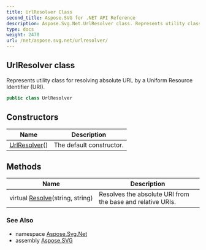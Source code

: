 ```yaml
---
title: UrlResolver Class
second_title: Aspose.SVG for .NET API Reference
description: Aspose.Svg.Net.UrlResolver class. Represents utility class for resolving absolute URL by a Uniform Resource Identifier URI
type: docs
weight: 2470
url: /net/aspose.svg.net/urlresolver/
---
```

## UrlResolver class

Represents utility class for resolving absolute URL by a Uniform Resource Identifier (URI).

```csharp
public class UrlResolver
```

## Constructors

| Name | Description |
| --- | --- |
| [UrlResolver](urlresolver/)() | The default constructor. |

## Methods

| Name | Description |
| --- | --- |
| virtual [Resolve](../../aspose.svg.net/urlresolver/resolve/)(string, string) | Resolves the absolute URI from the base and relative URIs. |

### See Also

* namespace [Aspose.Svg.Net](../../aspose.svg.net/)
* assembly [Aspose.SVG](../../)
